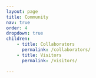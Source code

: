 ```yaml
---
layout: page
title: Community
nav: true
order: 4
dropdown: true
children: 
    - title: Collaborators
      permalink: /collaborators/
    - title: Visitors
      permalink: /visitors/
      
---
```


 